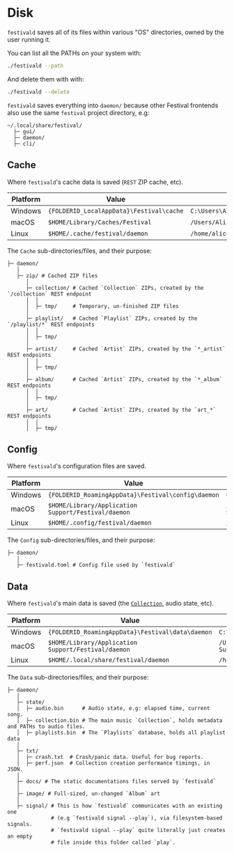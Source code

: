 # Disk
`festivald` saves all of its files within various "OS" directories, owned by the user running it.

You can list all the PATHs on your system with:
```bash
./festivald --path
```

And delete them with with:
```bash
./festivald --delete
```

`festivald` saves everything into `daemon/` because other Festival frontends also use the same `festival` project directory, e.g:
```
~/.local/share/festival/
  ├─ gui/
  ├─ daemon/
  ├─ cli/
```

## Cache
Where `festivald`'s cache data is saved (`REST` ZIP cache, etc).

| Platform | Value                                    | Example                                              |
|----------|------------------------------------------|------------------------------------------------------|
| Windows  | `{FOLDERID_LocalAppData}\Festival\cache` | `C:\Users\Alice\AppData\Local\Festival\daemon\cache` |
| macOS    | `$HOME/Library/Caches/Festival`          | `/Users/Alice/Library/Caches/Festival/daemon`        |
| Linux    | `$HOME/.cache/festival/daemon`           | `/home/alice/.cache/festival/daemon`                 |

The `Cache` sub-directories/files, and their purpose:
```plaintext
├─ daemon/
   │
   ├─ zip/ # Cached ZIP files
      │
      ├─ collection/ # Cached `Collection` ZIPs, created by the `/collection` REST endpoint
      │  │
      │  ├─ tmp/     # Temporary, un-finished ZIP files
      │
      ├─ playlist/   # Cached `Playlist` ZIPs, created by the `/playlist/*` REST endpoints
      │  │
      │  ├─ tmp/
      │
      ├─ artist/     # Cached `Artist` ZIPs, created by the `*_artist` REST endpoints
      │  │
      │  ├─ tmp/
      │
      ├─ album/      # Cached `Artist` ZIPs, created by the `*_album` REST endpoints
      │  │
      │  ├─ tmp/
      │
      ├─ art/        # Cached `Artist` ZIPs, created by the `art_*` REST endpoints
      │  │
      │  ├─ tmp/
```

## Config
Where `festivald`'s configuration files are saved.

| Platform | Value                                               | Example                                                    |
|----------|-----------------------------------------------------|------------------------------------------------------------|
| Windows  | `{FOLDERID_RoamingAppData}\Festival\config\daemon`  | `C:\Users\Alice\AppData\Roaming\Festival\config\daemon`    |
| macOS    | `$HOME/Library/Application Support/Festival/daemon` | `/Users/Alice/Library/Application Support/Festival/daemon` |
| Linux    | `$HOME/.config/festival/daemon`                     | `/home/alice/.config/festival/daemon`                      |

The `Config` sub-directories/files, and their purpose:
```plaintext
├─ daemon/
   │
   ├─ festivald.toml # Config file used by `festivald`
```

## Data
Where `festivald`'s main data is saved (the [`Collection`](common-objects/common-objects.md), audio state, etc).

| Platform | Value                                                                    | Example                                                 |
|----------|--------------------------------------------------------------------------|---------------------------------------------------------|
| Windows  | `{FOLDERID_RoamingAppData}\Festival\data\daemon`                         | `C:\Users\Alice\AppData\Roaming\Festival\data\daemon`      |
| macOS    | `$HOME/Library/Application Support/Festival/daemon`                      | `/Users/Alice/Library/Application Support/Festival/daemon` |
| Linux    | `$HOME/.local/share/festival/daemon`                                     | `/home/alice/.local/share/festival/daemon`                 |

The `Data` sub-directories/files, and their purpose:
```plaintext
├─ daemon/
   │
   ├─ state/
   │  ├─ audio.bin      # Audio state, e.g: elapsed time, current song.
   │  ├─ collection.bin # The main music `Collection`, holds metadata and PATHs to audio files.
   │  ├─ playlists.bin  # The `Playlists` database, holds all playlist data
   │
   ├─ txt/
   │  ├─ crash.txt  # Crash/panic data. Useful for bug reports.
   │  ├─ perf.json  # Collection creation performance timings, in JSON.
   │
   ├─ docs/ # The static documentations files served by `festivald`
   │
   ├─ image/ # Full-sized, un-changed `Album` art
   │
   ├─ signal/ # This is how `festivald` communicates with an existing one
              # (e.g `festivald signal --play`), via filesystem-based signals.
              # `festivald signal --play` quite literally just creates an empty
              # file inside this folder called `play`.
```
